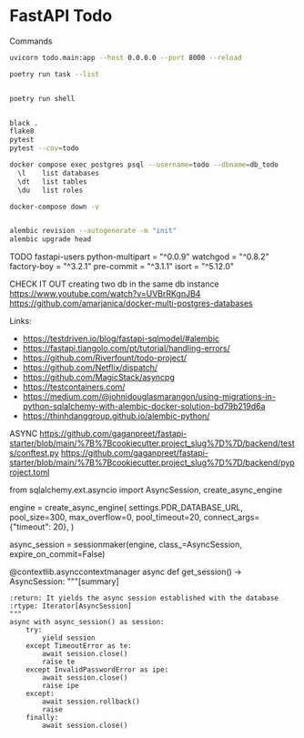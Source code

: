 # FastAPI Todo

Commands
```bash
uvicorn todo.main:app --host 0.0.0.0 --port 8000 --reload

poetry run task --list


poetry run shell


black .
flake8
pytest
pytest --cov=todo

docker compose exec postgres psql --username=todo --dbname=db_todo
  \l    list databases
  \dt   list tables
  \du   list roles

docker-compose down -v


```


```bash

alembic revision --autogenerate -m "init"
alembic upgrade head

```

TODO
fastapi-users
python-multipart = "^0.0.9"
watchgod = "^0.8.2"
factory-boy = "^3.2.1"
pre-commit = "^3.1.1"
isort = "^5.12.0"


CHECK IT OUT
creating two db in the same db instance
https://www.youtube.com/watch?v=UVBrRKgnJB4
https://github.com/amarjanica/docker-multi-postgres-databases


Links:
- https://testdriven.io/blog/fastapi-sqlmodel/#alembic
- https://fastapi.tiangolo.com/pt/tutorial/handling-errors/
- https://github.com/Riverfount/todo-project/
- https://github.com/Netflix/dispatch/
- https://github.com/MagicStack/asyncpg
- https://testcontainers.com/
- https://medium.com/@johnidouglasmarangon/using-migrations-in-python-sqlalchemy-with-alembic-docker-solution-bd79b219d6a
- https://thinhdanggroup.github.io/alembic-python/


ASYNC
https://github.com/gaganpreet/fastapi-starter/blob/main/%7B%7Bcookiecutter.project_slug%7D%7D/backend/tests/conftest.py
https://github.com/gaganpreet/fastapi-starter/blob/main/%7B%7Bcookiecutter.project_slug%7D%7D/backend/pyproject.toml

from sqlalchemy.ext.asyncio import AsyncSession, create_async_engine

engine = create_async_engine(
    settings.PDR_DATABASE_URL,
    pool_size=300,
    max_overflow=0,
    pool_timeout=20,
    connect_args={"timeout": 20},
)

async_session = sessionmaker(engine, class_=AsyncSession, expire_on_commit=False)

@contextlib.asynccontextmanager
async def get_session() -> AsyncSession:
    """[summary]

    :return: It yields the async session established with the database
    :rtype: Iterator[AsyncSession]
    """
    async with async_session() as session:
        try:
            yield session
        except TimeoutError as te:
            await session.close()
            raise te
        except InvalidPasswordError as ipe:
            await session.close()
            raise ipe
        except:
            await session.rollback()
            raise
        finally:
            await session.close()